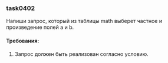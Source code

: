 
### task0402

Напиши запрос, который из таблицы math выберет частное и произведение полей a и b.


#### Требования:
1.	Запрос должен быть реализован согласно условию.

